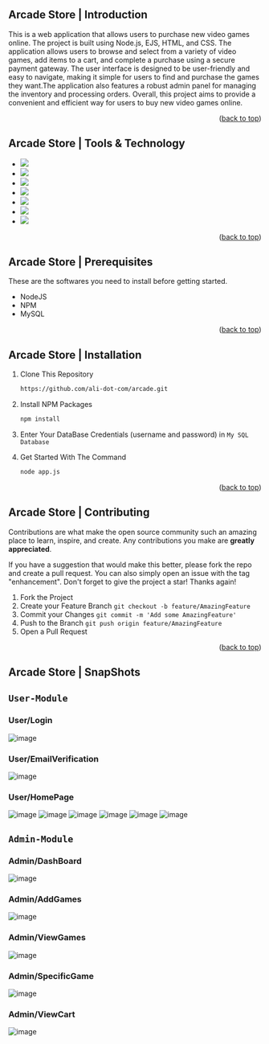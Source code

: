 <a name="readme-top"></a>
## Arcade Store | Introduction

This is a web application that allows users to purchase new video games online. 
The project is built using Node.js, EJS, HTML, and CSS. The application allows users to browse and select from a variety of video games,
 add items to a cart, and complete a purchase using a secure payment gateway. 
 The user interface is designed to be user-friendly and easy to navigate, making it simple for users to find and purchase the games they want.The application also features a robust admin panel for managing the inventory and processing orders. 
Overall, this project aims to provide a convenient and efficient way for users to buy new video games online.

<p align="right">(<a href="#readme-top">back to top</a>)</p>

## Arcade Store | Tools & Technology

* <img src="https://img.shields.io/badge/HTML5-E34F26?style=for-the-badge&logo=html5&logoColor=white" />
* <img src="https://img.shields.io/badge/CSS3-1572B6?style=for-the-badge&logo=css3&logoColor=white" />
* <img src="https://img.shields.io/badge/Bootstrap-563D7C?style=for-the-badge&logo=bootstrap&logoColor=white" />
* <img src="https://img.shields.io/badge/JavaScript-323330?style=for-the-badge&logo=javascript&logoColor=F7DF1E"/>
* <img src="https://img.shields.io/badge/Node.js-43853D?style=for-the-badge&logo=node.js&logoColor=white"/>
* <img src="https://img.shields.io/badge/MySQL-00000F?style=for-the-badge&logo=mysql&logoColor=white"/>
* <img src="https://img.shields.io/badge/Visual_Studio_Code-0078D4?style=for-the-badge&logo=visual%20studio%20code&logoColor=white" />

<p align="right">(<a href="#readme-top">back to top</a>)</p>

## Arcade Store | Prerequisites

These are the softwares you need to install before getting started.
- NodeJS
- NPM
- MySQL

<p align="right">(<a href="#readme-top">back to top</a>)</p>

## Arcade Store | Installation
  
1. Clone This Repository

   ```sh
   https://github.com/ali-dot-com/arcade.git

2. Install NPM Packages
   ```sh
   npm install 

3. Enter Your DataBase Credentials (username and password) in `My SQL Database`

4. Get Started With The Command
   ```sh
   node app.js 

<p align="right">(<a href="#readme-top">back to top</a>)</p>

## Arcade Store | Contributing

Contributions are what make the open source community such an amazing place to learn, inspire, and create. Any contributions you make are **greatly appreciated**.

If you have a suggestion that would make this better, please fork the repo and create a pull request. You can also simply open an issue with the tag "enhancement".
Don't forget to give the project a star! Thanks again!

1. Fork the Project
2. Create your Feature Branch `git checkout -b feature/AmazingFeature`
3. Commit your Changes `git commit -m 'Add some AmazingFeature'`
4. Push to the Branch `git push origin feature/AmazingFeature`
5. Open a Pull Request

<p align="right">(<a href="#readme-top">back to top</a>)</p>

## Arcade Store | SnapShots

## `User-Module`

### User/Login
![image](https://user-images.githubusercontent.com/115064667/215285580-375e12e9-3875-4250-984f-8190e13ac12b.png)

### User/EmailVerification
![image](https://user-images.githubusercontent.com/115064667/215285651-b991888c-34f1-40fe-9753-4a0baf20f415.png)

### User/HomePage
![image](https://user-images.githubusercontent.com/115064667/215285700-fe06a5a6-881e-4279-b1ba-517837060881.png)
![image](https://user-images.githubusercontent.com/115064667/215286175-3c165f84-3690-478b-907e-8072c7cebcc2.png)
![image](https://user-images.githubusercontent.com/115064667/215286192-86cb98c9-4cc7-475a-ac9b-443cc1e6d826.png)
![image](https://user-images.githubusercontent.com/115064667/215286230-325cb00c-0c61-4ffc-a365-02a1d4e53d9c.png)
![image](https://user-images.githubusercontent.com/115064667/215286253-8fd3cab3-e921-4e56-aa2d-4cca37ead24c.png)
![image](https://user-images.githubusercontent.com/115064667/215286290-580706e3-8a8c-4352-a521-4ebfd609336a.png)


## `Admin-Module`

### Admin/DashBoard
![image](https://user-images.githubusercontent.com/115064667/215285840-823c1d34-ae02-483d-b951-f4010ad8d52c.png)


### Admin/AddGames
![image](https://user-images.githubusercontent.com/115064667/215285881-ae0eb7a8-2116-4284-9794-8e8285495fb2.png)

### Admin/ViewGames
![image](https://user-images.githubusercontent.com/115064667/215285916-e83868f5-aba2-419d-af83-a9314fd7d180.png)

### Admin/SpecificGame
![image](https://user-images.githubusercontent.com/115064667/215285980-be2181af-063a-4b6a-a214-d6d9bfa95c77.png)

### Admin/ViewCart
![image](https://user-images.githubusercontent.com/115064667/215286052-92cd87fa-2f39-4ac3-bdb0-91fead3f7d9f.png)



